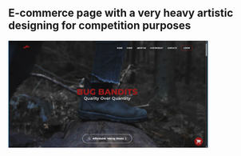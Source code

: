 <h2>E-commerce page with a very heavy artistic designing for competition purposes</h2>
<img src="./preview/home.png" alt="Tampilan App" width="400" />
